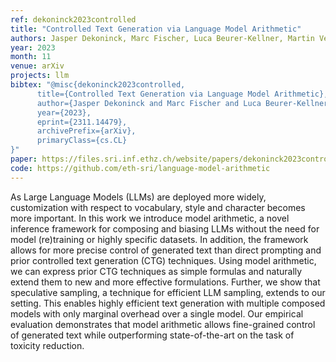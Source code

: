 ```yaml
---
ref: dekoninck2023controlled
title: "Controlled Text Generation via Language Model Arithmetic"
authors: Jasper Dekoninck, Marc Fischer, Luca Beurer-Kellner, Martin Vechev
year: 2023
month: 11
venue: arXiv 
projects: llm
bibtex: "@misc{dekoninck2023controlled,
      title={Controlled Text Generation via Language Model Arithmetic}, 
      author={Jasper Dekoninck and Marc Fischer and Luca Beurer-Kellner and Martin Vechev},
      year={2023},
      eprint={2311.14479},
      archivePrefix={arXiv},
      primaryClass={cs.CL}
}"
paper: https://files.sri.inf.ethz.ch/website/papers/dekoninck2023controlled.pdf
code: https://github.com/eth-sri/language-model-arithmetic
---
```


As Large Language Models (LLMs) are deployed more widely, customization with respect to vocabulary, style and character becomes more important. In this work we introduce model arithmetic, a novel inference framework for composing and biasing LLMs without the need for model (re)training or highly specific datasets. In addition, the framework allows for more precise control of generated text than direct prompting and prior controlled text generation (CTG) techniques. Using model arithmetic, we can express prior CTG techniques as simple formulas and naturally extend them to new and more effective formulations. Further, we show that speculative sampling, a technique for efficient LLM sampling, extends to our setting. This enables highly efficient text generation with multiple composed models with only marginal overhead over a single model. Our empirical evaluation demonstrates that model arithmetic allows fine-grained control of generated text while outperforming state-of-the-art on the task of toxicity reduction.